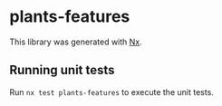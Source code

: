 # plants-features

This library was generated with [Nx](https://nx.dev).

## Running unit tests

Run `nx test plants-features` to execute the unit tests.
